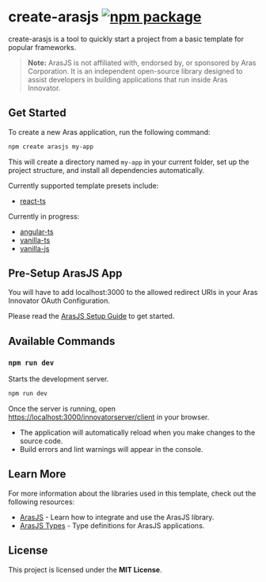 # create-arasjs <a href="https://npmjs.com/package/create-arasjs"><img src="https://img.shields.io/npm/v/create-arasjs" alt="npm package"></a>

create-arasjs is a tool to quickly start a project from a basic template for popular frameworks.

> **Note:**
> ArasJS is not affiliated with, endorsed by, or sponsored by Aras Corporation. It is an independent open-source library designed to assist developers in building applications that run inside Aras Innovator.

## Get Started

To create a new Aras application, run the following command:

```sh
npm create arasjs my-app
```

This will create a directory named `my-app` in your current folder, set up the project structure, and install all dependencies automatically.

Currently supported template presets include:

- [react-ts](/template-react-ts)

Currently in progress:

- [angular-ts](/template-angular-ts)
- [vanilla-ts](/template-vanilla-ts)
- [vanilla-js](/template-vanilla-js)

## Pre-Setup ArasJS App

You will have to add localhost:3000 to the allowed redirect URIs in your Aras Innovator OAuth Configuration.

Please read the [ArasJS Setup Guide](https://npmjs.com/package/arasjs#pre-setup) to get started.

## Available Commands

### `npm run dev`

Starts the development server.

```sh
npm run dev
```

Once the server is running, open [https://localhost:3000/innovatorserver/client](https://localhost:3000/innovatorserver/client) in your browser.

- The application will automatically reload when you make changes to the source code.
- Build errors and lint warnings will appear in the console.

## Learn More

For more information about the libraries used in this template, check out the following resources:

- [ArasJS](https://www.npmjs.com/package/arasjs) - Learn how to integrate and use the ArasJS library.
- [ArasJS Types](https://www.npmjs.com/package/arasjs-types) - Type definitions for ArasJS applications.

## License

This project is licensed under the **MIT License**.
